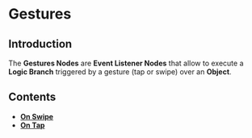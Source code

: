 
# Gestures

## Introduction

The **Gestures Nodes** are **Event Listener Nodes** that allow to execute a **Logic Branch** triggered by a gesture (tap or swipe) over an **Object**.

## Contents

* [**On Swipe**](on-swipe.md)
* [**On Tap**](on-tap.md)

